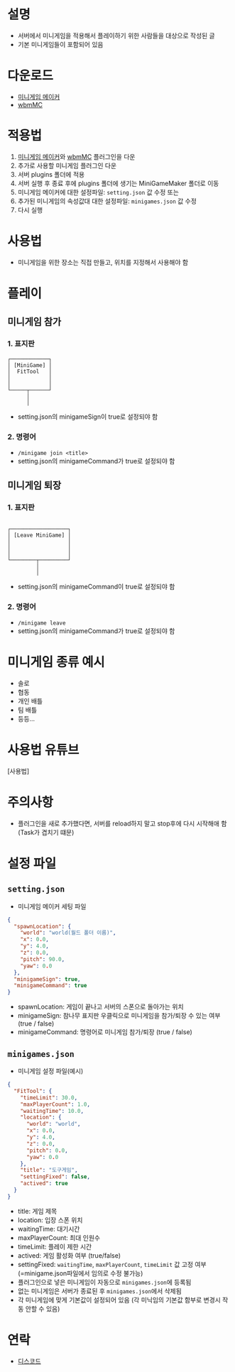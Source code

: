 # 설명
- 서버에서 미니게임을 적용해서 플레이하기 위한 사람들을 대상으로 작성된 글
- 기본 미니게임들이 포함되어 있음

# 다운로드
- [미니게임 메이커]
- [wbmMC]

# 적용법
1. [미니게임 메이커]와 [wbmMC] 플러그인을 다운
2. 추가로 사용할 미니게임 플러그인 다운
3. 서버 plugins 폴더에 적용
4. 서버 실행 후 종료 후에 plugins 폴더에 생기는 MiniGameMaker 폴더로 이동
5. 미니게임 메이커에 대한 설정파일: `setting.json` 값 수정 또는
6. 추가된 미니게임의 속성값대 대한 설정파일: `minigames.json` 값 수정
7. 다시 실행

# 사용법
- 미니게임을 위한 장소는 직접 만들고, 위치를 지정해서 사용해야 함

# 플레이 
## 미니게임 참가
### 1. 표지판
```
┌────────────┐
│ [MiniGame] │
│  FitTool   │
│            │
│            │
└─────┬──────┘
      │
      │
```
- setting.json의 minigameSign이 true로 설정되야 함

### 2. 명령어
- `/minigame join <title>`
- setting.json의 minigameCommand가 true로 설정되야 함

## 미니게임 퇴장
### 1. 표지판
```

┌──────────────────┐
│ [Leave MiniGame] │
│                  │
│                  │
│                  │
└────────┬─────────┘
         │
         │

```
- setting.json의 minigameCommand이 true로 설정되야 함

### 2. 명령어
- `/minigame leave`
- setting.json의 minigameCommand가 true로 설정되야 함

# 미니게임 종류 예시
- 솔로
- 협동
- 개인 배틀
- 팀 배틀
- 등등...

# 사용법 유튜브
[사용법]

# 주의사항
- 플러그인을 새로 추가했다면, 서버를 reload하지 말고 stop후에 다시 시작해애 함 (Task가 겹치기 떄문)

# 설정 파일
## `setting.json`
- 미니게임 메이커 세팅 파일
```json
{
  "spawnLocation": {
    "world": "world(월드 폴더 이름)",
    "x": 0.0,
    "y": 4.0,
    "z": 0.0,
    "pitch": 90.0,
    "yaw": 0.0
  },
  "minigameSign": true,
  "minigameCommand": true
}
```
- spawnLocation: 게임이 끝나고 서버의 스폰으로 돌아가는 위치
- minigameSign: 참나무 표지판 우클릭으로 미니게임을 참가/퇴장 수 있는 여부 (true / false)
- minigameCommand: 명령어로 미니게임 참가/퇴장 (true / false)


## `minigames.json`
- 미니게임 설정 파일(예시)
```json
{
  "FitTool": {
    "timeLimit": 30.0,
    "maxPlayerCount": 1.0,
    "waitingTime": 10.0,
    "location": {
      "world": "world",
      "x": 0.0,
      "y": 4.0,
      "z": 0.0,
      "pitch": 0.0,
      "yaw": 0.0
    },
    "title": "도구게임",
    "settingFixed": false,
    "actived": true
  }
}
```
- title: 게임 제목
- location: 입장 스폰 위치
- waitingTime: 대기시간
- maxPlayerCount: 최대 인원수
- timeLimit: 플레이 제한 시간
- actived: 게임 활성화 여부 (true/false)
- settingFixed: `waitingTime`, `maxPlayerCount`, `timeLimit` 값 고정 여부 (=minigame.json파일에서 임의로 수정 불가능)
- 플러그인으로 넣은 미니게임이 자동으로 `minigames.json`에 등록됨 
- 없는 미니게임은 서버가 종료된 후 `minigames.json`에서 삭제됨
- 각 미니게임에 맞게 기본값이 설정되어 있음 (각 미닉임의 기본값 함부로 변경시 작동 안할 수 있음)




# 연락
- [디스코드]

[미니게임 메이커]: https://github.com/worldbiomusic/MiniGameMaker/releases
[wbmMC]: https://github.com/worldbiomusic/wbmMC
[디스코드]: https://discord.com/invite/fJbxSy2EjA
